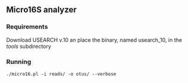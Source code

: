 ## Micro16S analyzer 

### Requirements
Download USEARCH v.10 an place the binary, named usearch_10, in the _tools_ subdirectory

### Running

```
./micro16.pl -i reads/ -o otus/ --verbose
```
